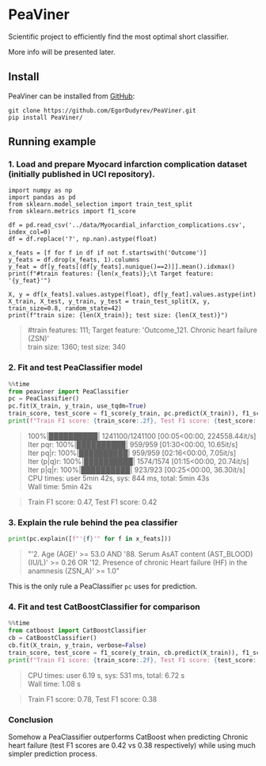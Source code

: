 # PeaViner

Scientific project to efficiently find the most optimal short classifier.

More info will be presented later.

## Install
PeaViner can be installed from [GitHub](https://github.com/EgorDudyrev/PeaViner.git):

```console
git clone https://github.com/EgorDudyrev/PeaViner.git
pip install PeaViner/
```

## Running example

### 1. Load and prepare Myocard infarction complication dataset (initially published in UCI repository).
```python3
import numpy as np
import pandas as pd
from sklearn.model_selection import train_test_split
from sklearn.metrics import f1_score

df = pd.read_csv('../data/Myocardial_infarction_complications.csv', index_col=0)
df = df.replace('?', np.nan).astype(float)

x_feats = [f for f in df if not f.startswith('Outcome')]
y_feats = df.drop(x_feats, 1).columns
y_feat = df[y_feats[(df[y_feats].nunique()==2)]].mean().idxmax()
print(f"#train features: {len(x_feats)};\t Target feature: '{y_feat}'")

X, y = df[x_feats].values.astype(float), df[y_feat].values.astype(int)
X_train, X_test, y_train, y_test = train_test_split(X, y, train_size=0.8, random_state=42)
print(f"train size: {len(X_train)}; test size: {len(X_test)}")
```
> #train features: 111;	 Target feature: 'Outcome_121. Chronic heart failure (ZSN)' \
> train size: 1360; test size: 340

### 2. Fit and test PeaClassifier model
```python
%%time
from peaviner import PeaClassifier
pc = PeaClassifier()
pc.fit(X_train, y_train, use_tqdm=True)
train_score, test_score = f1_score(y_train, pc.predict(X_train)), f1_score(y_test, pc.predict(X_test))
print(f"Train F1 score: {train_score:.2f}, Test F1 score: {test_score:.2f}")
```
> 100%|██████████| 1241100/1241100 [00:05<00:00, 224558.44it/s] \
> Iter pqr: 100%|██████████| 959/959 [01:30<00:00, 10.65it/s] \
> Iter pq|r: 100%|██████████| 959/959 [02:16<00:00,  7.05it/s] \
> Iter (p|q)r: 100%|██████████| 1574/1574 [01:15<00:00, 20.74it/s] \
> Iter p|q|r: 100%|██████████| 923/923 [00:25<00:00, 36.30it/s]  \
> CPU times: user 5min 42s, sys: 844 ms, total: 5min 43s \
> Wall time: 5min 42s

> Train F1 score: 0.47, Test F1 score: 0.42

### 3. Explain the rule behind the pea classifier 
```python
print(pc.explain([f"'{f}'" for f in x_feats]))
```
> "'2. Age (AGE)' >= 53.0 AND '88. Serum AsAT content (AST_BLOOD) (IU/L)' >= 0.26 OR '12. Presence of chronic Heart failure (HF) in the anamnesis (ZSN_A)' >= 1.0"

This is the only rule a PeaClassifier `pc` uses for prediction. 

### 4. Fit and test CatBoostClassifier for comparison
```python
%%time
from catboost import CatBoostClassifier
cb = CatBoostClassifier()
cb.fit(X_train, y_train, verbose=False)
train_score, test_score = f1_score(y_train, cb.predict(X_train)), f1_score(y_test, cb.predict(X_test))
print(f"Train F1 score: {train_score:.2f}, Test F1 score: {test_score:.2f}")
```
> CPU times: user 6.19 s, sys: 531 ms, total: 6.72 s \
> Wall time: 1.08 s

> Train F1 score: 0.78, Test F1 score: 0.38

### Conclusion
Somehow a PeaClassifier outperforms CatBoost when predicting Chronic heart failure
(test F1 scores are 0.42 vs 0.38 respectively) while using much simpler prediction process.

